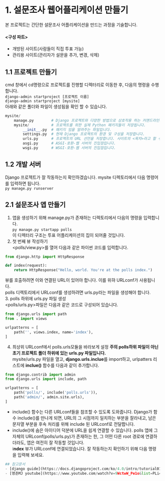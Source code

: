 # 1. 설문조사 웹어플리케이션 만들기
본 프로젝트는 간단한 설문조사 어플리케이션을 만드는 과정을 기술합니다.   
#### <구성 파트>   
- 개방된 사이트(사람들이 직접 투표 가능)
- 관리용 사이트(관리자가 설문을 추가, 변경, 삭제)
## 1.1 프로젝트 만들기
cmd 창에서 cd명령으로 프로젝트를 진행할 디렉터리로 이동한 후, 다음의 명령을 수행합니다.   
```django-admin startproject [프로젝트 이름]```   
```django-admin startproject [mysite]```   
아래와 같은 폴더와 파일이 생성됨을 확인 할 수 있습니다.   
```python
mysite/
    manage.py        # Django 프로젝트와 다양한 방법으로 상호작용 하는 커맨드라인의 유틸리티
    mysite/          # 프로젝트를 위한 실제 Python 패키지들이 저장됩니다.
        __init__.py  # 패키지 임을 알려주는 파일입니다.
        settings.py  # 현재 Django 프로젝트의 환경 및 구성을 저장합니다.
        urls.py      # 프로젝트의 URL 선언을 저장합니다. 사이트의 <목차>라고 할 수 있습니다.
        asgi.py      # ASGI-호환-웹 서버의 진입점입니다.
        wsgi.py      # WSGI-호환-웹 서버의 진입점입니다.
```   
## 1.2 개발 서버
Django 프로젝트가 잘 작동하는지 확인하겠습니다. mysite 디렉토리에서 다음 명령어를 입력하면 됩니다.   
```py manage.py runserver```
## 2.1 설문조사 앱 만들기
1. 앱을 생성하기 위해 manage.py가 존재하는 디렉토리에서 다음의 명령을 입력합니다.   
```py manage.py startapp polls```   
이 디렉터리 구조는 투표 어플리케이션의 집이 되어줄 것입니다.
2. 첫 번째 뷰 작성하기   
<polls/view.py>를 열어 다음과 같은 파이썬 코드를 입력합니다.   
```python
from django.http import HttpResponse

def index(request):
    return HttpResponse("Hello, world. You're at the polls index.")
```   
뷰를 호출하려면 이와 연결된 URL이 있어야 합니다. 이를 위햐 URLconf가 사용됩니다.   
polls 디렉토리에서 URLconf를 생성하려면 urls.py라는 파일을 생성해야 합니다.   
3. polls 하위에 urls.py 파일 생성   
<polls/urls.py>파일은 다음과 같은 코드로 구성되어 있습니다.   
```python
from django.urls import path
from . import views

urlpatterns = [
    path('', views.index, name='index'),
]
```   
4. 최상위 URLconf에서 polls.urls모듈을 바라보게 설정
**주의 polls하위 파일이 아닌 초기 프로젝트 폴더 하위에 있는 urls.py 파일입니다.**  
mysite/urls.py 파일을 열고, **django.urls.inclue**를 import하고, urlpatters 리스트에 **inclue()** 함수를 다음과 같이 추가합니다.   
```python
from django.contrib import admin
from django.urls import include, path

urlpatterns = [
    path('polls/', include('polls.urls')),
    path('admin/', admin.site.urls),
]
```   
- include() 함수는 다른 URLconf들을 참조할 수 있도록 도와줍니다. Django가 함수 include()를 만나게 되면, URL의 그 시점까지 일치하는 부분을 잘라내고, 남은 문자열 부분을 후속 처리를 위해 include 된 URLconf로 전달합니다.
- include()에 숨은 아이디어 덕분에 URL을 쉽게 연결할 수 있습니다. polls 앱에 그 자체의 URLconf(polls/urls.py)가 존재하는 한, 그 어떤 다른 root 경로에 연결하더라도, 앱은 여전히 잘 작동할 것입니다.   
i**ndex** 뷰가 URLconf에 연결되었습니다. 잘 작동하는지 확인하기 위해 다음 명령을 입력해 보세요.   
```py manage.py runserver
## 참고문서
- [django guide](https://docs.djangoproject.com/ko/4.0/intro/tutorial01/)
- [명준MJ youtube](https://www.youtube.com/watch?v=9WctwW_Pe1o&list=PLi4xPOplIq7d1vDdLBAvS5PmQR-p6KwUz&index=2)
